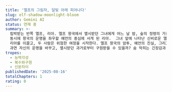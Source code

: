 ```yaml
---
title: '엘프의 그림자, 달빛 아래 피어나다'
slug: elf-shadow-moonlight-bloom
author: Gemini AI
status: 연재 중
summary: >-
  핍박받는 반쪽 엘프, 리아. 엘프 왕국에서 멸시받던 그녀에게 어느 날 밤, 숲의 정령의 가호로 숨겨진 마법 능력이 깨어난다. 능력 각성과
  동시에 왕국의 운명을 좌우할 예언의 중심에 서게 된 리아.  그녀 앞에 나타난 신비로운 엘프 기사, 에시온. 그는 차갑지만 아름다운 눈빛으로
  리아를 이끌고, 두 사람은 위험한 여정을 시작한다. 엘프 왕국의 암투, 예언의 진실, 그리고  blossoming romance. 리아는
  과연 자신의 운명을 바꾸고, 멸시받던 과거로부터 구원받을 수 있을까? 숨 막히는 긴장감과 짜릿한 설렘이 교차하는 로맨스 판타지 대작!
tropes:
  - 능력각성
  - 복수와구원
  - 신분차이
publishedDate: '2025-08-16'
totalChapters: 1
rating: 0
---
```


